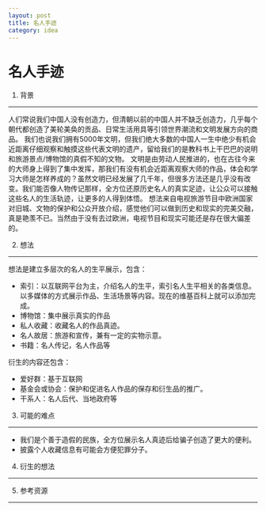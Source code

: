 ```yaml
---
layout: post
title: 名人手迹
category: idea
---
```


名人手迹
===============

1. 背景
---------------
人们常说我们中国人没有创造力，但清朝以前的中国人并不缺乏创造力，几乎每个朝代都创造了美轮美奂的贡品、日常生活用具等引领世界潮流和文明发展方向的商品。
我们也说我们拥有5000年文明，但我们绝大多数的中国人一生中绝少有机会近距离仔细观察和触摸这些代表文明的遗产，留给我们的是教科书上干巴巴的说明和旅游景点/博物馆的真假不知的文物。
文明是由劳动人民推进的，也在古往今来的大师身上得到了集中发挥，那我们有没有机会近距离观察大师的作品，体会和学习大师是怎样养成的？虽然文明已经发展了几千年，但很多方法还是几乎没有改变。我们能否像人物传记那样，全方位还原历史名人的真实足迹，让公众可以接触这些名人的生活轨迹，让更多的人得到体悟。
想法来自电视旅游节目中欧洲国家对旧城、文物的保护和公众开放介绍，感觉他们可以做到历史和现实的完美交融，真是艳羡不已。当然由于没有去过欧洲，电视节目和现实可能还是存在很大偏差的。

2. 想法
---------------
想法是建立多层次的名人的生平展示，包含：

- 索引：以互联网平台为主，介绍名人的生平，索引名人生平相关的各类信息。以多媒体的方式展示作品、生活场景等内容。现在的维基百科上就可以添加完成。
- 博物馆：集中展示真实的作品
- 私人收藏：收藏名人的作品真迹。
- 名人故居：旅游和宣传，兼有一定的实物示意。
- 书籍：名人传记，名人作品等

衍生的内容还包含：

- 爱好群：基于互联网
- 基金会或协会：保护和促进名人作品的保存和衍生品的推广。
- 干系人：名人后代、当地政府等

3. 可能的难点
---------------
- 我们是个善于造假的民族，全方位展示名人真迹后给骗子创造了更大的便利。
- 披露个人收藏信息有可能会方便犯罪分子。

4. 衍生的想法
---------------


5. 参考资源
---------------
